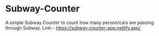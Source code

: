 # Subway-Counter

A simple Subway Counter to count how many person/cars are passing through Subway. Link-- https://subway-counter-app.netlify.app/
